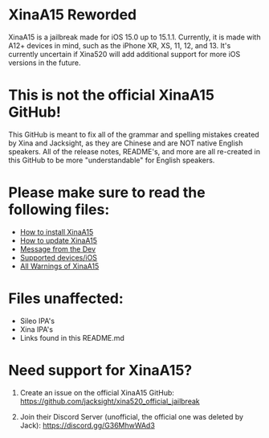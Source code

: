 # XinaA15 Reworded
XinaA15 is a jailbreak made for iOS 15.0 up to 15.1.1. Currently, it is made with A12+ devices in mind, such as the iPhone XR, XS, 11, 12, and 13.
It's currently uncertain if Xina520 will add additional support for more iOS versions in the future.

# This is not the official XinaA15 GitHub!
This GitHub is meant to fix all of the grammar and spelling mistakes created by Xina and Jacksight, as they are Chinese and are NOT native English speakers.
All of the release notes, README's, and more are all re-created in this GitHub to be more "understandable" for English speakers.

# Please make sure to read the following files:
- [How to install XinaA15](https://github.com/NotDarkn/XinaA15/blob/main/.INSTALL.md)
- [How to update XinaA15](https://github.com/NotDarkn/XinaA15/blob/main/.UPDATE.md)
- [Message from the Dev](https://github.com/NotDarkn/XinaA15/blob/main/MESSAGE%20FROM%20XINA.md)
- [Supported devices/iOS](https://github.com/NotDarkn/XinaA15/blob/main/SUPPORTED.md)
- [All Warnings of XinaA15](https://github.com/NotDarkn/XinaA15/blob/main/WARNINGS.md)

# Files unaffected:
- Sileo IPA's
- Xina IPA's
- Links found in this README.md

# Need support for XinaA15?
1. Create an issue on the official XinaA15 GitHub:
https://github.com/jacksight/xina520_official_jailbreak

2. Join their Discord Server (unofficial, the official one was deleted by Jack):
https://discord.gg/G36MhwWAd3
